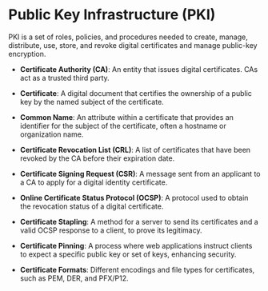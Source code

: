 # Public Key Infrastructure (PKI)

PKI is a set of roles, policies, and procedures needed to create, manage, distribute, use, store, and revoke digital certificates and manage public-key encryption.

- **Certificate Authority (CA)**: An entity that issues digital certificates. CAs act as a trusted third party.

- **Certificate**: A digital document that certifies the ownership of a public key by the named subject of the certificate.

- **Common Name**: An attribute within a certificate that provides an identifier for the subject of the certificate, often a hostname or organization name.

- **Certificate Revocation List (CRL)**: A list of certificates that have been revoked by the CA before their expiration date.

- **Certificate Signing Request (CSR)**: A message sent from an applicant to a CA to apply for a digital identity certificate.

- **Online Certificate Status Protocol (OCSP)**: A protocol used to obtain the revocation status of a digital certificate.

- **Certificate Stapling**: A method for a server to send its certificates and a valid OCSP response to a client, to prove its legitimacy.

- **Certificate Pinning**: A process where web applications instruct clients to expect a specific public key or set of keys, enhancing security.

- **Certificate Formats**: Different encodings and file types for certificates, such as PEM, DER, and PFX/P12.